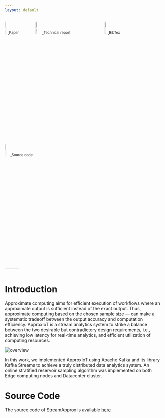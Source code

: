 ```yaml
---
layout: default
---
```


<!-- <div style="text-align:center;">
  <img class="img-spark-flink" src="/images/spark-flink1.png" alt="spark-flink" style="height: 80px; weight: 800px;"/>
</div> -->
<div class="row">
<div class="large-2 large-push" markdown="0" style="display: inline-block;">
        <a href="https://xxx">
            <img class="t0" width="10%" src="/ApproxIoT/images/IEEE.png" alt="Paper">
            <div style="display: inline-block; margin: 0 0 0 0; font-size: 0.8em;">Paper</div>
        </a>
</div>

 <div class="large-2 large-push-2" markdown="0" style="display: inline-block;">
        <a href="https://xx">
            <img class="t0" width="10%" src="/ApproxIoT/images/report-icon.png" alt="Technical report">
            <div style="display: inline-block; margin: 0 0 0 0; font-size: 0.8em;">Technical report</div>
        </a>
</div>   

 <div class="large-2 large-push-2" markdown="0" style="display: inline-block;">
        <a href="/ApproxIoT/docs/bib.md">
            <img class="t0" width="10%" src="/ApproxIoT/images/bibtex-icon.png" alt="Bibtex">
            <div style="display: inline-block; margin: 0 0 0 0; font-size: 0.8em;">BibTex</div>
        </a>   
</div>

 <div class="large-2 large-push-2" markdown="0" style="display: inline-block;">
        <a href="https://xx">
            <img class="t0" width="10%" src="/ApproxIoT/images/github-icon.png" alt="Source code">
            <div style="display: inline-block; margin: 0 0 0 0; font-size: 0.8em;">Source code</div>
        </a>
</div>

</div>
-------
<!-- <div class="large-2 medium-push-2 columns" style="text-align:center;position:relative;left:29%;right:auto;">
        <a href="/slides/Middleware17.pptx">
            <img class="t0" width="45%" src="/images/pptx-icon.png" alt="Middleware"> <div style="text-align:center; margin: 0 0 0 0; font-size: 0.8em;">Middleware'17</div>
        </a>
</div>

<div class="large-2 medium-push-2 columns" style="text-align:center;position:relative;left:29%;right:auto;">
        <a href="/slides/FlinkForward17.pptx">
            <img class="t0" width="45%" src="/images/pptx-icon.png" alt="Flink Forward">
            <div style="text-align:center; margin: 0 0 0 0; font-size: 0.8em;">Flink Forward'17</div>
        </a>
</div>

<div class="large-2 medium-push-2 columns" style="text-align:center;position:relative;left:29%;right:auto;">
        <a href="/slides/SparkSummit17.pptx">
            <img class="t0" width="45%" src="/images/pptx-icon.png" alt="Spark Summit">
            <div style="text-align:center; margin: 0 0 0 0; font-size: 0.8em;">Spark Summit'17</div>
        </a>
</div> -->

<!-- <div style="text-align:center; font-size: 0.9em; border-bottom: 3px double #8c8b8b;">
        <div style="text-align:center; margin: 0 0 0 0; font-size: 0.5em;">
        <img width="6%" src="/images/pptx-icon.png" alt="Slides">
        </div>
        <a href="/slides/Middleware17.pptx">Middleware'17</a>|
        <a href="/slides/FlinkForward17.pptx">Flink Forward'17</a>|
        <a href="/slides/SparkSummit17.pptx">Spark Summit'17</a>
</div>  -->


# Introduction
Approximate computing aims for efficient execution of workflows where an approximate output is sufficient instead of the exact output. Thus, approximate computing based on the chosen sample size — can make a systematic tradeoff between the output accuracy and computation efficiency.
ApproxIoT is a stream analytics system to strike a balance between the two desirable but contradictory design requirements, i.e., achieving low latency for real-time analytics, and efficient utilization of computing resources.

<div>
  <img style="text-align:center;" class="img-overivew" src="/ApproxIoT/images/overview.png" alt="overview" style="height: 300px; weight: 1000px;"/>
</div>


In this work, we implemented ApproxIoT using Apache Kafka and its library Kafka Streams to achieve a truly distributed data analytics system. An online stratified reservoir sampling algorithm was implemented on both Edge computing nodes and Datacenter cluster.

# Source Code
<!-- Source code will be available soon. -->
The source code of StreamApprox is available <a href="https://approxiot.github.io/ApproxIoT"> here </a>
<!-- * Cluster deployment <a href="https://github.com/streamapprox/flink-setup"> script </a> -->

<!-- * <a href="https://github.com/streamapprox/spark"> Spark-based implementation </a> -->
